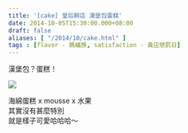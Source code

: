 ```yaml
---
title: '[cake] 皇后餅店 漢堡包蛋糕'
date: 2014-10-05T15:30:00.000+08:00
draft: false
aliases: [ "/2014/10/cake.html" ]
tags : [flavor - 螞蟻族, satisfaction - 黃店懲罰日]
---
```


漢堡包？蛋糕！  

![](/images/queenscake.jpg)

海綿蛋糕 x mousse x 水果  
其實沒有甚麼特別  
就是樣子可愛哈哈哈～
